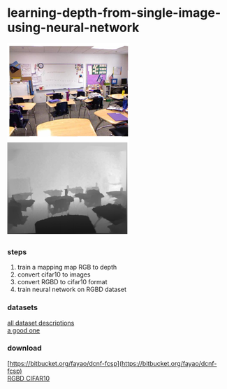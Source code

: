 # learning-depth-from-single-image-using-neural-network
![fig](presentation/im2d.png)

### steps  
1. train a mapping map RGB to depth
2. convert cifar10 to images  
3. convert RGBD to cifar10 format  
4. train neural network on RGBD dataset

### datasets  
[all dataset descriptions](http://www0.cs.ucl.ac.uk/staff/M.Firman/RGBDdatasets/)  
[a good one](http://redwood-data.org/3dscan/index.html)  

### download  
[https://bitbucket.org/fayao/dcnf-fcsp](https://bitbucket.org/fayao/dcnf-fcsp)  
[RGBD CIFAR10](https://onedrive.live.com/redir?resid=7F24FFE1ABBBD55E!15277&authkey=!AAeUFJB70rlFZbA&ithint=file%2c)  
